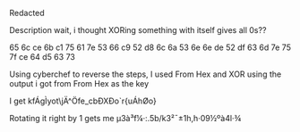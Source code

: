 Redacted 

Description
wait, i thought XORing something with itself gives all 0s??

65 6c ce 6b c1 75 61 7e 53 
66
c9 52 d8 6c
6a
53 6e 6e de
52 df 63 6d 7e 75 7f ce 64 d5 63 73

Using cyberchef to reverse the steps, I used From Hex and XOR
using the output i got from From Hex as the key

I get kfÁgÌyot\jÄ^Öfe_cbÐXÐo`r{uÁhØo}

Rotating it right by 1 gets me µ3à³f¼·:.5b/k3²¯±1h,h·09½ºà4l·¾

